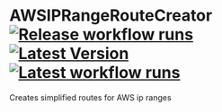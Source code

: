 # AWSIPRangeRouteCreator [![Release workflow runs](https://img.shields.io/github/workflow/status/litetex/AWSIPRangeRouteCreator/Release)](https://github.com/litetex/AWSIPRangeRouteCreator/actions?query=workflow%3A%22Release%22) [![Latest Version](https://img.shields.io/github/v/release/litetex/AWSIPRangeRouteCreator)](https://github.com/litetex/AWSIPRangeRouteCreator/releases) [![Latest workflow runs](https://img.shields.io/github/workflow/status/litetex/AWSIPRangeRouteCreator/Check%20Build/develop)](https://github.com/litetex/AWSIPRangeRouteCreator/actions?query=workflow%3A%22Check+Build%22+branch%3Adevelop)
Creates simplified routes for AWS ip ranges
